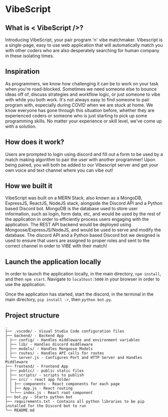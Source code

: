 # VibeScript

## What is < VibeScript />?
Introducing VibeScript, your pair program 'n' vibe matchmaker.  Vibescript is a single-page, easy to use web application that will automatically match you with other coders who are also desperately searching for human company in these isolating times. 

## Inspiration
As programmers, we know how challenging it can be to work on your task when you're road-blocked. Sometimes we need someone else to bounce ideas off of, discuss strategies and workflow logic, or just someone to vibe with while you both work. It's not always easy to find someone to pair program with, especially during COVID when we are stuck at home. We know everyone has gone through this situation before, whether they are experienced coders or someone who is just starting to pick up some programming skills. No matter your experience or skill level, we've come up with a solution.

## How does it work?
Users are prompted to login using discord and fill out a form to be used by a match making algorithm to pair the user with another programmer! Upon being paired, you will both be added to our Vibescript server and get your own voice and text channel where you can vibe out! 

## How we built it
VibeScript was built on a MERN Stack, also known as a MongoDB, ExpressJS, ReactJS, NodeJS stack, alongside the Discord API and a Python based Discord bot. MongoDB is the database used to store user information, such as login, form data, etc, and would be used by the rest of the application in order to efficiently process users engaging with the application. The REST API backend would be deployed using Mongoose/ExpressJS/NodeJS, and would be used to serve and modify the database. The discord API and a Python based Discord bot we designed is used to ensure that users are assigned to proper roles and sent to the correct channel in order to VIBE with their match!

## Launch the application locally
In order to launch the application locally, in the main directory, `npm install`, and then `npm start`. Navigate to `localhost:5000` in your browser in order to use the application.

Once the application has started, start the discord, in the terminal in the main directory, `pip install -r`, then `python bot.py`.

## Project structure
```
.
├── .vscode/ - Visual Studio Code configuration files
├── backend/ - Backend App
│ ├── config/ - Handles middleware and environment variables
│ ├── lib/ - Handles discord middleware
│ ├── models/ - Handles Mongoose Models
│ ├── routes/ - Handles API calls for routes
│ └── server.js - Configures Port and HTTP Server and Handles Middleware
├── frontend/ - Frontend App
│ ├── public/ - public static files
│ ├── scripts/ - scripts to publish
│ ├── src/ - react app folder
│ │ ├── components - React components for each page
│ │ ├── App.js - React routing
│ └─└── index.js - React root component
├── bot.py - Starts python bot
├── requirements.txt - Contains all python libraries to be pip installed for the Discord bot to run
└── README.md
```
